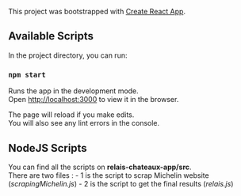 This project was bootstrapped with [Create React App](https://github.com/facebook/create-react-app).

## Available Scripts

In the project directory, you can run:

### `npm start`

Runs the app in the development mode.<br>
Open [http://localhost:3000](http://localhost:3000) to view it in the browser.

The page will reload if you make edits.<br>
You will also see any lint errors in the console.

## NodeJS Scripts 

You can find all the scripts on **relais-chateaux-app/src**. <br>
There are two files : - 1 is the script to scrap Michelin website (*scrapingMichelin.js*)
                      - 2 is the script to get the final results (*relais.js*)
